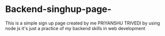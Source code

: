 # Backend-singhup-page-
This is a simple sign up page created by me PRIYANSHU TRIVEDI by using node js it's just a practice of my backend skills in web development 

